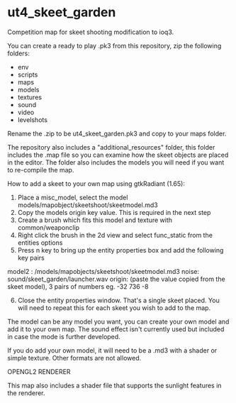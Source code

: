 # ut4_skeet_garden
Competition map for skeet shooting modification to ioq3.

You can create a ready to play .pk3 from this repository, zip the following folders:

* env
* scripts
* maps
* models
* textures
* sound
* video
* levelshots

Rename the .zip to be ut4_skeet_garden.pk3 and copy to your maps folder.

The repository also includes a "additional_resources" folder, this folder includes the .map file so you can examine how the skeet objects are placed in the editor. The folder also includes the models you will need if you want to re-compile the map.

How to add a skeet to your own map using gtkRadiant (1.65):

1) Place a misc_model, select the model models/mapobject/skeetshoot/skeetmodel.md3
2) Copy the models origin key value. This is required in the next step
3) Create a brush which fits this model and texture with common/weaponclip
4) Right click the brush in the 2d view and select func_static from the entities options
5) Press n key to bring up the entity properties box and add the following key pairs

model2 : /models/mapobjects/skeetshoot/skeetmodel.md3
noise: sound/skeet_garden/launcher.wav
origin: (paste the value copied from the skeet model), 3 pairs of numbers eg. -32 736 -8

6) Close the entity properties window. That's a single skeet placed. You will need to repeat this for each skeet you wish to add to the map.

The model can be any model you want, you can create your own model and add it to your own map. The sound effect isn't currently used but included in case the mode is further developed.

If you do add your own model, it will need to be a .md3 with a shader or simple texture. Other formats are not allowed.

OPENGL2 RENDERER

This map also includes a shader file that supports the sunlight features in the renderer.
